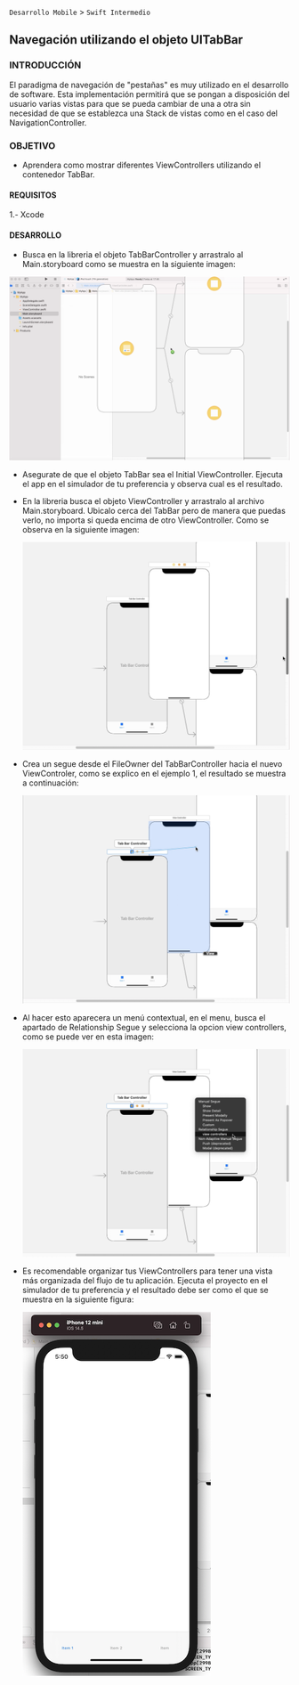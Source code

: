 `Desarrollo Mobile` > `Swift Intermedio` 

## Navegación utilizando el objeto UITabBar

### INTRODUCCIÓN

El paradigma de navegación de "pestañas" es muy utilizado en el desarrollo de software. Esta implementación permitirá que se pongan a disposición del usuario varias vistas para que se pueda cambiar de una a otra sin necesidad de que se establezca una Stack de vistas como en el caso del NavigationController.

### OBJETIVO

- Aprendera como mostrar diferentes ViewControllers utilizando el contenedor TabBar.

#### REQUISITOS

1.- Xcode 

#### DESARROLLO

- Busca en la libreria el objeto TabBarController y arrastralo al Main.storyboard como se muestra en la siguiente imagen:

![0](0.png)



- Asegurate de que el objeto TabBar sea el Initial ViewController. Ejecuta el app en el simulador de tu preferencia y observa cual es el resultado.

- En la libreria busca el objeto ViewController y arrastralo al archivo Main.storyboard. Ubicalo cerca del TabBar pero de manera que puedas verlo, no importa si queda encima de otro ViewController. Como se observa en la siguiente imagen:

  ![1](1.png)



- Crea un segue desde el FileOwner del TabBarController hacia el nuevo ViewControler, como se explico en el ejemplo 1, el resultado se muestra a continuación:

  ![2](2.png)



- Al hacer esto aparecera un menú contextual, en el menu, busca el apartado de Relationship Segue y selecciona la opcion view controllers, como se puede ver en esta imagen: 

  ![3](3.png)



- Es recomendable organizar tus ViewControllers para tener una vista más organizada del flujo de tu aplicación. Ejecuta el proyecto en el simulador de tu preferencia y el resultado debe ser como el que se muestra en la siguiente figura:

  ![4](4.png)
